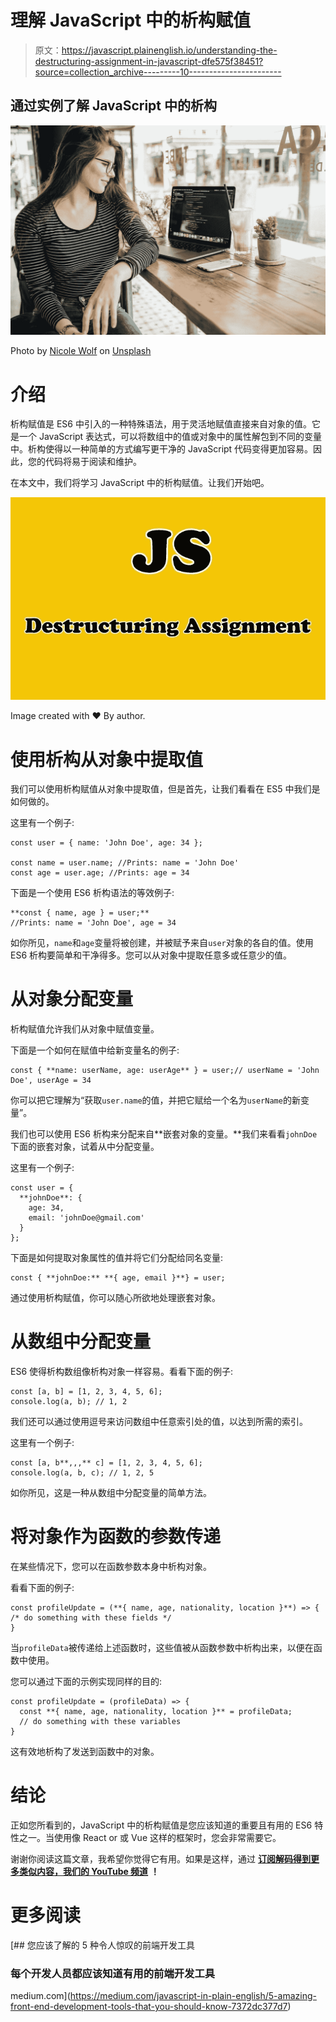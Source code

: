 # 理解 JavaScript 中的析构赋值

> 原文：<https://javascript.plainenglish.io/understanding-the-destructuring-assignment-in-javascript-dfe575f38451?source=collection_archive---------10----------------------->

## 通过实例了解 JavaScript 中的析构

![](img/f1d3a277c934e587fe22dd8004c29b19.png)

Photo by [Nicole Wolf](https://unsplash.com/@joeel56?utm_source=medium&utm_medium=referral) on [Unsplash](https://unsplash.com?utm_source=medium&utm_medium=referral)

# 介绍

析构赋值是 ES6 中引入的一种特殊语法，用于灵活地赋值直接来自对象的值。它是一个 JavaScript 表达式，可以将数组中的值或对象中的属性解包到不同的变量中。析构使得以一种简单的方式编写更干净的 JavaScript 代码变得更加容易。因此，您的代码将易于阅读和维护。

在本文中，我们将学习 JavaScript 中的析构赋值。让我们开始吧。

![](img/a291d1948cacc1dcf687abc52f1595f2.png)

Image created with ❤️️ By author.

# 使用析构从对象中提取值

我们可以使用析构赋值从对象中提取值，但是首先，让我们看看在 ES5 中我们是如何做的。

这里有一个例子:

```
const user = { name: 'John Doe', age: 34 };

const name = user.name; //Prints: name = 'John Doe'
const age = user.age; //Prints: age = 34
```

下面是一个使用 ES6 析构语法的等效例子:

```
**const { name, age } = user;**
//Prints: name = 'John Doe', age = 34
```

如你所见，`name`和`age`变量将被创建，并被赋予来自`user`对象的各自的值。使用 ES6 析构要简单和干净得多。您可以从对象中提取任意多或任意少的值。

# 从对象分配变量

析构赋值允许我们从对象中赋值变量。

下面是一个如何在赋值中给新变量名的例子:

```
const { **name: userName, age: userAge** } = user;// userName = 'John Doe', userAge = 34
```

你可以把它理解为“获取`user.name`的值，并把它赋给一个名为`userName`的新变量”。

我们也可以使用 ES6 析构来分配来自**嵌套对象的变量。**我们来看看`johnDoe`下面的嵌套对象，试着从中分配变量。

这里有一个例子:

```
const user = {
  **johnDoe**: { 
    age: 34,
    email: 'johnDoe@gmail.com'
  }
};
```

下面是如何提取对象属性的值并将它们分配给同名变量:

```
const { **johnDoe:** **{ age, email }**} = user;
```

通过使用析构赋值，你可以随心所欲地处理嵌套对象。

# 从数组中分配变量

ES6 使得析构数组像析构对象一样容易。看看下面的例子:

```
const [a, b] = [1, 2, 3, 4, 5, 6];
console.log(a, b); // 1, 2
```

我们还可以通过使用逗号来访问数组中任意索引处的值，以达到所需的索引。

这里有一个例子:

```
const [a, b**,,,** c] = [1, 2, 3, 4, 5, 6];
console.log(a, b, c); // 1, 2, 5
```

如你所见，这是一种从数组中分配变量的简单方法。

# 将对象作为函数的参数传递

在某些情况下，您可以在函数参数本身中析构对象。

看看下面的例子:

```
const profileUpdate = (**{ name, age, nationality, location }**) => { /* do something with these fields */
}
```

当`profileData`被传递给上述函数时，这些值被从函数参数中析构出来，以便在函数中使用。

您可以通过下面的示例实现同样的目的:

```
const profileUpdate = (profileData) => {
  const **{ name, age, nationality, location }** = profileData;
  // do something with these variables
}
```

这有效地析构了发送到函数中的对象。

# 结论

正如您所看到的，JavaScript 中的析构赋值是您应该知道的重要且有用的 ES6 特性之一。当使用像 React or 或 Vue 这样的框架时，您会非常需要它。

谢谢你阅读这篇文章，我希望你觉得它有用。如果是这样，通过 [**订阅解码得到更多类似内容，我们的 YouTube 频道**](https://www.youtube.com/channel/UCtipWUghju290NWcn8jhyAw?sub_confirmation=true) **！**

# 更多阅读

[](https://medium.com/javascript-in-plain-english/5-amazing-front-end-development-tools-that-you-should-know-7372dc377d7) [## 您应该了解的 5 种令人惊叹的前端开发工具

### 每个开发人员都应该知道有用的前端开发工具

medium.com](https://medium.com/javascript-in-plain-english/5-amazing-front-end-development-tools-that-you-should-know-7372dc377d7)